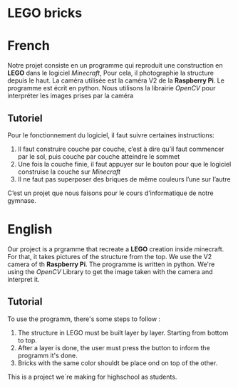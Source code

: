# LEGO bricks

# French

Notre projet consiste en un programme qui reproduit une construction en **LEGO** dans le logiciel *Minecraft*, Pour cela, il photographie la structure depuis le haut. La caméra utilisée est la caméra V2 de la **Raspberry Pi**. Le programme est écrit en python. Nous utilisons la librairie *OpenCV* pour interpréter les images prises par la caméra

## Tutoriel

Pour le fonctionnement du logiciel, il faut suivre certaines instructions: 
1) Il faut construire couche par couche, c’est à dire qu’il faut commencer par le sol, puis couche par couche atteindre le sommet
2) Une fois la couche finie, il faut appuyer sur le bouton pour que le logiciel construise la couche sur *Minecraft*
3) Il ne faut pas superposer des briques de même couleurs l’une sur l’autre

C’est un projet que nous faisons pour le cours d’informatique de notre gymnase.


# English

Our project is a prgramme that recreate a **LEGO** creation inside minecraft. For that, it takes pictures of the structure from the top. We use the V2 camera of th **Raspberry Pi**. The programme is written in python. We're using the *OpenCV* Library to get the image taken with the camera and interpret it.

## Tutorial

To use the programm, there's some steps to follow :
1) The structure in LEGO must be built layer by layer. Starting from bottom to top.
2) After a layer is done, the user must press the button to inform the programm it's done.
3) Bricks with the same color shouldt be place ond on top of the other.

This is a project we´re making for highschool as students.
